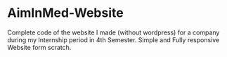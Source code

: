 # AimInMed-Website
Complete code of the website I made (without wordpress) for a company during my Internship period in 4th Semester. Simple and Fully responsive Website form scratch.

